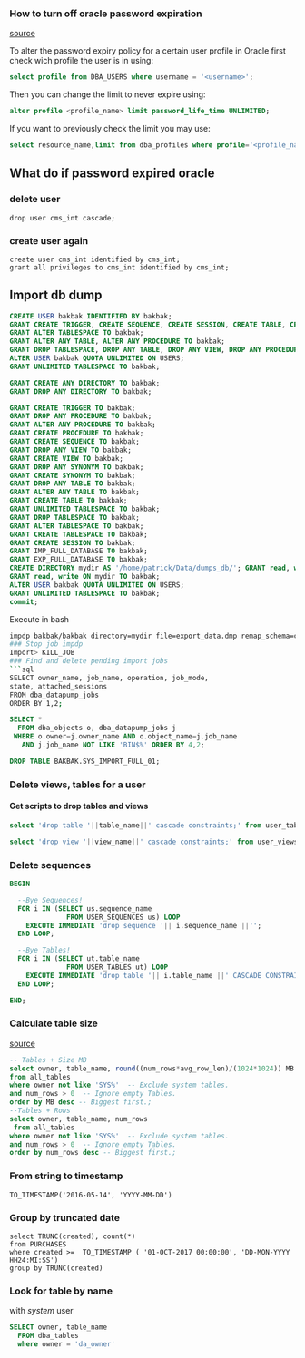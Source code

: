 ### How to turn off oracle password expiration
[source](https://stackoverflow.com/a/6777079)

To alter the password expiry policy for a certain user profile in Oracle first check wich profile the user is in using:
```sql
select profile from DBA_USERS where username = '<username>';
```
Then you can change the limit to never expire using:
```sql
alter profile <profile_name> limit password_life_time UNLIMITED;
```
If you want to previously check the limit you may use:

```sql
select resource_name,limit from dba_profiles where profile='<profile_name>';
```

## What do if password expired oracle

### delete user
```
drop user cms_int cascade;
```


### create user again
```
create user cms_int identified by cms_int;
grant all privileges to cms_int identified by cms_int;
```

## Import db dump

```sql
CREATE USER bakbak IDENTIFIED BY bakbak;
GRANT CREATE TRIGGER, CREATE SEQUENCE, CREATE SESSION, CREATE TABLE, CREATE VIEW, CREATE PROCEDURE, CREATE SYNONYM, CREATE TABLESPACE TO bakbak;
GRANT ALTER TABLESPACE TO bakbak;
GRANT ALTER ANY TABLE, ALTER ANY PROCEDURE TO bakbak;
GRANT DROP TABLESPACE, DROP ANY TABLE, DROP ANY VIEW, DROP ANY PROCEDURE,DROP ANY SYNONYM TO bakbak;
ALTER USER bakbak QUOTA UNLIMITED ON USERS;
GRANT UNLIMITED TABLESPACE TO bakbak;

GRANT CREATE ANY DIRECTORY TO bakbak;
GRANT DROP ANY DIRECTORY TO bakbak;

GRANT CREATE TRIGGER TO bakbak;
GRANT DROP ANY PROCEDURE TO bakbak;
GRANT ALTER ANY PROCEDURE TO bakbak;
GRANT CREATE PROCEDURE TO bakbak;
GRANT CREATE SEQUENCE TO bakbak;
GRANT DROP ANY VIEW TO bakbak;
GRANT CREATE VIEW TO bakbak;
GRANT DROP ANY SYNONYM TO bakbak;
GRANT CREATE SYNONYM TO bakbak;
GRANT DROP ANY TABLE TO bakbak;
GRANT ALTER ANY TABLE TO bakbak;
GRANT CREATE TABLE TO bakbak;
GRANT UNLIMITED TABLESPACE TO bakbak;
GRANT DROP TABLESPACE TO bakbak;
GRANT ALTER TABLESPACE TO bakbak;
GRANT CREATE TABLESPACE TO bakbak;
GRANT CREATE SESSION TO bakbak;
GRANT IMP_FULL_DATABASE TO bakbak;
GRANT EXP_FULL_DATABASE TO bakbak;
CREATE DIRECTORY mydir AS '/home/patrick/Data/dumps_db/'; GRANT read, write on directory mydir to public;
GRANT read, write ON mydir TO bakbak;
ALTER USER bakbak QUOTA UNLIMITED ON USERS;
GRANT UNLIMITED TABLESPACE TO bakbak;
commit;
```

Execute in bash
```bash
impdp bakbak/bakbak directory=mydir file=export_data.dmp remap_schema=cv_mex_mtv:bakbak "EXCLUDE=TABLE:\"IN \(\'EIT_MANIFEST\',\'WH_FACT_AUDIENCE\',\'ACT_ACTIVITY\', \'REC_RECORDING\', \'REC_RECORDING_I18N\', \'ADI_FILE_IMPORT\' \)\"" logfile=data_pump_dir:expsh.log
### Stop job impdp
Import> KILL_JOB
### Find and delete pending import jobs
```sql
SELECT owner_name, job_name, operation, job_mode,
state, attached_sessions
FROM dba_datapump_jobs
ORDER BY 1,2;
```

```sql
SELECT *
  FROM dba_objects o, dba_datapump_jobs j
 WHERE o.owner=j.owner_name AND o.object_name=j.job_name
   AND j.job_name NOT LIKE 'BIN$%' ORDER BY 4,2;

DROP TABLE BAKBAK.SYS_IMPORT_FULL_01;
```

### Delete views, tables for a user
#### Get scripts to drop tables and views
```sql
select 'drop table '||table_name||' cascade constraints;' from user_tables;
```
```sql
select 'drop view '||view_name||' cascade constraints;' from user_views;
```

### Delete sequences
```sql
BEGIN

  --Bye Sequences!
  FOR i IN (SELECT us.sequence_name
              FROM USER_SEQUENCES us) LOOP
    EXECUTE IMMEDIATE 'drop sequence '|| i.sequence_name ||'';
  END LOOP;

  --Bye Tables!
  FOR i IN (SELECT ut.table_name
              FROM USER_TABLES ut) LOOP
    EXECUTE IMMEDIATE 'drop table '|| i.table_name ||' CASCADE CONSTRAINTS ';
  END LOOP;

END;
```



### Calculate table size
[source](https://stackoverflow.com/a/10109416)
```sql
-- Tables + Size MB
select owner, table_name, round((num_rows*avg_row_len)/(1024*1024)) MB
from all_tables
where owner not like 'SYS%'  -- Exclude system tables.
and num_rows > 0  -- Ignore empty Tables.
order by MB desc -- Biggest first.;
--Tables + Rows
select owner, table_name, num_rows
 from all_tables
where owner not like 'SYS%'  -- Exclude system tables.
and num_rows > 0  -- Ignore empty Tables.
order by num_rows desc -- Biggest first.;
```

### From string to timestamp
```
TO_TIMESTAMP('2016-05-14', 'YYYY-MM-DD')
```

### Group by truncated date
```
select TRUNC(created), count(*)
from PURCHASES
where created >=  TO_TIMESTAMP ( '01-OCT-2017 00:00:00', 'DD-MON-YYYY HH24:MI:SS')
group by TRUNC(created)
```

### Look for table by name
with *system* user
```sql
SELECT owner, table_name
  FROM dba_tables
  where owner = 'da_owner'
```
